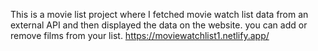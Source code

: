 This is a movie list project where I fetched movie watch list data from an external API and then displayed the data on the website. you can add or remove films from your list.                                                                                  https://moviewatchlist1.netlify.app/      
 
